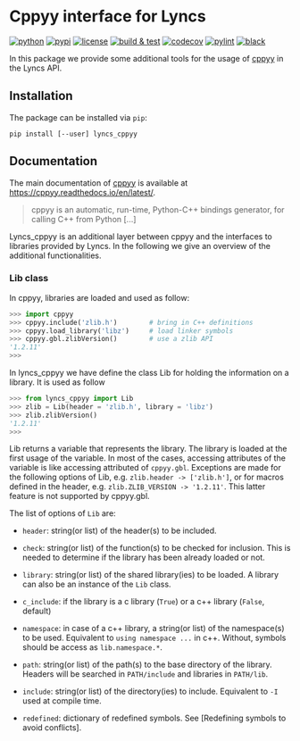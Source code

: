 # Cppyy interface for Lyncs

[![python](https://img.shields.io/pypi/pyversions/lyncs_cppyy.svg?logo=python&logoColor=white)](https://pypi.org/project/lyncs_cppyy/)
[![pypi](https://img.shields.io/pypi/v/lyncs_cppyy.svg?logo=python&logoColor=white)](https://pypi.org/project/lyncs_cppyy/)
[![license](https://img.shields.io/github/license/Lyncs-API/lyncs.cppyy?logo=github&logoColor=white)](https://github.com/Lyncs-API/lyncs.cppyy/blob/master/LICENSE)
[![build & test](https://img.shields.io/github/workflow/status/Lyncs-API/lyncs.cppyy/build%20&%20test?logo=github&logoColor=white)](https://github.com/Lyncs-API/lyncs.cppyy/actions)
[![codecov](https://img.shields.io/codecov/c/github/Lyncs-API/lyncs.cppyy?logo=codecov&logoColor=white)](https://codecov.io/gh/Lyncs-API/lyncs.cppyy)
[![pylint](https://img.shields.io/badge/pylint%20score-9.4%2F10-green?logo=python&logoColor=white)](http://pylint.pycqa.org/)
[![black](https://img.shields.io/badge/code%20style-black-000000.svg?logo=codefactor&logoColor=white)](https://github.com/ambv/black)


In this package we provide some additional tools for the usage of [cppyy] in the Lyncs API.

## Installation

The package can be installed via `pip`:

```
pip install [--user] lyncs_cppyy
```

## Documentation

The main documentation of [cppyy] is available at https://cppyy.readthedocs.io/en/latest/.

> cppyy is an automatic, run-time, Python-C++ bindings generator, for calling C++ from Python [...]

Lyncs_cppyy is an additional layer between cppyy and the interfaces to libraries provided by Lyncs.
In the following we give an overview of the additional functionalities.

### Lib class

In cppyy, libraries are loaded and used as follow:

```python
>>> import cppyy
>>> cppyy.include('zlib.h')        # bring in C++ definitions
>>> cppyy.load_library('libz')     # load linker symbols
>>> cppyy.gbl.zlibVersion()        # use a zlib API
'1.2.11'
>>>
```

In lyncs_cppyy we have define the class Lib for holding the information on a library. It is used as follow

```python
>>> from lyncs_cppyy import Lib
>>> zlib = Lib(header = 'zlib.h', library = 'libz')
>>> zlib.zlibVersion()
'1.2.11'
>>>
```

Lib returns a variable that represents the library.
The library is loaded at the first usage of the variable.
In most of the cases, accessing attributes of the variable is like accessing attributed of `cppyy.gbl`.
Exceptions are made for the following options of Lib, e.g. `zlib.header -> ['zlib.h']`,
or for macros defined in the header, e.g. `zlib.ZLIB_VERSION -> '1.2.11'`.
This latter feature is not supported by cppyy.gbl.

The list of options of `Lib` are:

- `header`: string(or list) of the header(s) to be included.

- `check`: string(or list) of the function(s) to be checked for inclusion.
  This is needed to determine if the library has been already loaded or not.

- `library`: string(or list) of the shared library(ies) to be loaded.
  A library can also be an instance of the `Lib` class.

- `c_include`: if the library is a c library (`True`) or a c++ library (`False`, default)

- `namespace`: in case of a c++ library, a string(or list) of the namespace(s) to be used.
  Equivalent to `using namespace ...` in c++. Without, symbols should be access as `lib.namespace.*`.

- `path`: string(or list) of the path(s) to the base directory of the library.
  Headers will be searched in `PATH/include` and libraries in `PATH/lib`.

- `include`: string(or list) of the directory(ies) to include. Equivalent to `-I` used at compile time.

- `redefined`: dictionary of redefined symbols. See [Redefining symbols to avoid conflicts].


[cppyy]: https://cppyy.readthedocs.io/en/latest/
